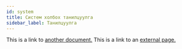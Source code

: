 ```yaml
---
id: system
title: Систем холбох танилцуулга
sidebar_label: Танилцуулга
---
```


This is a link to [another document.](intro.md) This is a link to an [external page.](http://www.example.com/)
